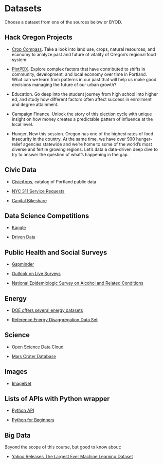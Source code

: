 # Datasets

Choose a dataset from one of the sources below or BYOD. 

## Hack Oregon Projects

* [Crop Compass](http://api.cropcompass.org/). Take a look into land use, crops, natural resources, and economy to analyze past and future of vitality of Oregon’s regional food system.

* [PlotPDX](http://ec2-52-88-193-136.us-west-2.compute.amazonaws.com/services/). Explore complex factors that have contributed to shifts in community, development, and local economy over time in Portland. What can we learn from patterns in our past that will help us make good decisions managing the future of our urban growth?

* Education. Go deep into the student journey from high school into higher ed, and study how different factors often affect success in enrollment and degree attainment.

* Campaign Finance. Unlock the story of this election cycle with unique insight on how money creates a predictable pattern of influence at the local level.

* Hunger, New this session. Oregon has one of the highest rates of food insecurity in the country. At the same time, we have over 900 hunger-relief agencies statewide and we’re home to some of the world’s most diverse and fertile growing regions.  Let’s data a data-driven deep dive to try to answer the question of what’s happening in the gap.


## Civic Data

* [CivicApps](http://www.civicapps.org/datasets), catalog of Portland public data

* [NYC 311 Service Requests](https://nycopendata.socrata.com/Social-Services/311-Service-Requests-from-2010-to-Present/erm2-nwe9)

* [Capital Bikeshare](https://www.capitalbikeshare.com/trip-history-data)


## Data Science Competitions

* [Kaggle](https://www.kaggle.com/)

* [Driven Data](http://www.drivendata.org/) 


## Public Health and Social Surveys

* [Gapminder](http://www.gapminder.org/)

* [Outlook on Live Surveys](http://www.icpsr.umich.edu/icpsrweb/RCMD/studies/35348/version/1)

* [National Epidemiologic Survey on Alcohol and Related Conditions](http://pubs.niaaa.nih.gov/publications/arh29-2/74-78.htm)


## Energy

* [DOE offers several energy datasets](http://energy.gov/data/open-energy-data)

* [Reference Energy Disaggregation Data Set](http://redd.csail.mit.edu/) 


## Science

* [Open Science Data Cloud](https://www.opensciencedatacloud.org/publicdata/)

* [Mars Crater Database](http://craters.sjrdesign.net/)


## Images

* [ImageNet](http://image-net.org/about-overview)


## Lists of APIs with Python wrapper

* [Python API](http://www.pythonapi.com/)

* [Python for Beginners](http://www.pythonforbeginners.com/development/list-of-python-apis/)


## Big Data

Beyond the scope of this course, but good to know about:

* [Yahoo Releases The Largest Ever Machine Learning Dataset](http://yahoolabs.tumblr.com/post/137281912191/yahoo-releases-the-largest-ever-machine-learning)
